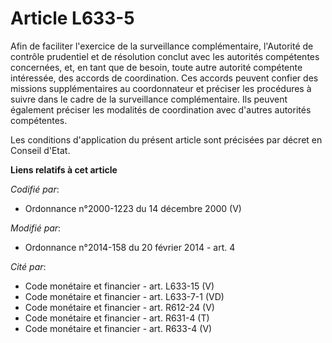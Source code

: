 # Article L633-5

Afin de faciliter l'exercice de la surveillance complémentaire, l'Autorité de contrôle prudentiel et de résolution conclut
avec les autorités compétentes concernées, et, en tant que de besoin, toute autre autorité compétente intéressée, des accords
de coordination. Ces accords peuvent confier des missions supplémentaires au coordonnateur et préciser les procédures à
suivre dans le cadre de la surveillance complémentaire. Ils peuvent également préciser les modalités de coordination avec
d'autres autorités compétentes.

Les conditions d'application du présent article sont précisées par décret en Conseil d'Etat.

**Liens relatifs à cet article**

_Codifié par_:

  - Ordonnance n°2000-1223 du 14 décembre 2000 (V)

_Modifié par_:

  - Ordonnance n°2014-158 du 20 février 2014 - art. 4

_Cité par_:

  - Code monétaire et financier - art. L633-15 (V)
  - Code monétaire et financier - art. L633-7-1 (VD)
  - Code monétaire et financier - art. R612-24 (V)
  - Code monétaire et financier - art. R631-4 (T)
  - Code monétaire et financier - art. R633-4 (V)
